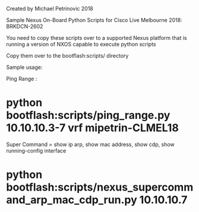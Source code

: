 Created by Michael Petrinovic 2018

Sample Nexus On-Board Python Scripts for Cisco Live Melbourne 2018: BRKDCN-2602

You need to copy these scripts over to a supported Nexus platform that is running a version of NXOS capable to execute python scripts

Copy them over to the bootflash:scripts/ directory

Sample usage:

Ping Range :
# python bootflash:scripts/ping_range.py 10.10.10.3-7 vrf mipetrin-CLMEL18

Super Command = show ip arp, show mac address, show cdp, show running-config interface
# python bootflash:scripts/nexus_supercommand_arp_mac_cdp_run.py 10.10.10.7
